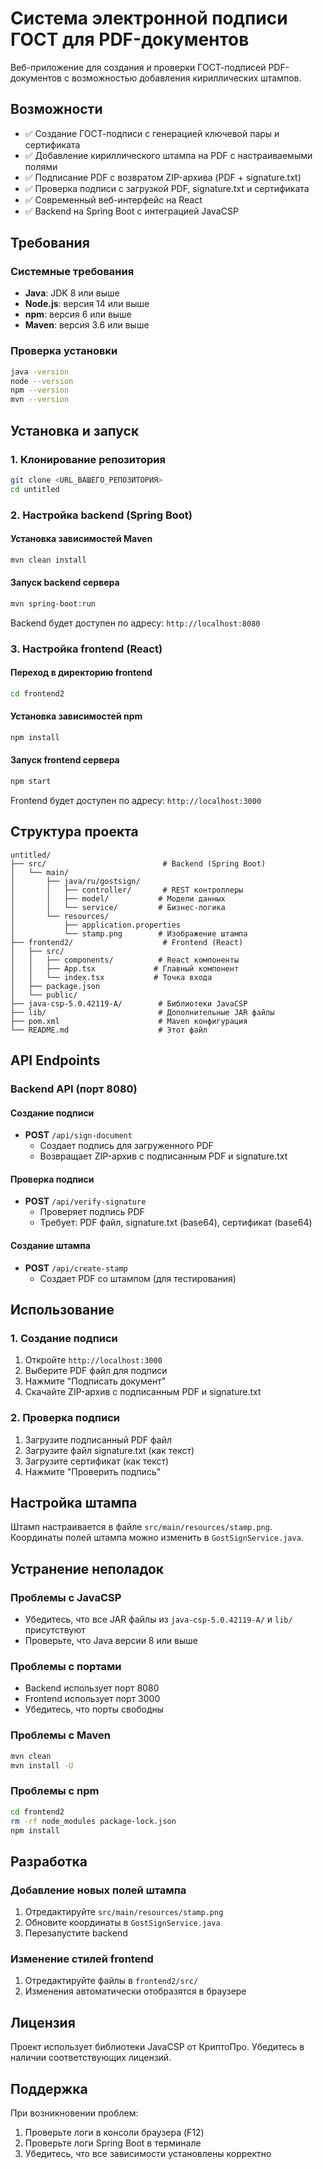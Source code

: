 # Система электронной подписи ГОСТ для PDF-документов

Веб-приложение для создания и проверки ГОСТ-подписей PDF-документов с возможностью добавления кириллических штампов.

## Возможности

- ✅ Создание ГОСТ-подписи с генерацией ключевой пары и сертификата
- ✅ Добавление кириллического штампа на PDF с настраиваемыми полями
- ✅ Подписание PDF с возвратом ZIP-архива (PDF + signature.txt)
- ✅ Проверка подписи с загрузкой PDF, signature.txt и сертификата
- ✅ Современный веб-интерфейс на React
- ✅ Backend на Spring Boot с интеграцией JavaCSP

## Требования

### Системные требования
- **Java**: JDK 8 или выше
- **Node.js**: версия 14 или выше
- **npm**: версия 6 или выше
- **Maven**: версия 3.6 или выше

### Проверка установки
```bash
java -version
node --version
npm --version
mvn --version
```

## Установка и запуск

### 1. Клонирование репозитория
```bash
git clone <URL_ВАШЕГО_РЕПОЗИТОРИЯ>
cd untitled
```

### 2. Настройка backend (Spring Boot)

#### Установка зависимостей Maven
```bash
mvn clean install
```

#### Запуск backend сервера
```bash
mvn spring-boot:run
```

Backend будет доступен по адресу: `http://localhost:8080`

### 3. Настройка frontend (React)

#### Переход в директорию frontend
```bash
cd frontend2
```

#### Установка зависимостей npm
```bash
npm install
```

#### Запуск frontend сервера
```bash
npm start
```

Frontend будет доступен по адресу: `http://localhost:3000`

## Структура проекта

```
untitled/
├── src/                          # Backend (Spring Boot)
│   └── main/
│       ├── java/ru/gostsign/
│       │   ├── controller/       # REST контроллеры
│       │   ├── model/           # Модели данных
│       │   └── service/         # Бизнес-логика
│       └── resources/
│           ├── application.properties
│           └── stamp.png        # Изображение штампа
├── frontend2/                    # Frontend (React)
│   ├── src/
│   │   ├── components/          # React компоненты
│   │   ├── App.tsx             # Главный компонент
│   │   └── index.tsx           # Точка входа
│   ├── package.json
│   └── public/
├── java-csp-5.0.42119-A/        # Библиотеки JavaCSP
├── lib/                         # Дополнительные JAR файлы
├── pom.xml                      # Maven конфигурация
└── README.md                    # Этот файл
```

## API Endpoints

### Backend API (порт 8080)

#### Создание подписи
- **POST** `/api/sign-document`
  - Создает подпись для загруженного PDF
  - Возвращает ZIP-архив с подписанным PDF и signature.txt

#### Проверка подписи
- **POST** `/api/verify-signature`
  - Проверяет подпись PDF
  - Требует: PDF файл, signature.txt (base64), сертификат (base64)

#### Создание штампа
- **POST** `/api/create-stamp`
  - Создает PDF со штампом (для тестирования)

## Использование

### 1. Создание подписи
1. Откройте `http://localhost:3000`
2. Выберите PDF файл для подписи
3. Нажмите "Подписать документ"
4. Скачайте ZIP-архив с подписанным PDF и signature.txt

### 2. Проверка подписи
1. Загрузите подписанный PDF файл
2. Загрузите файл signature.txt (как текст)
3. Загрузите сертификат (как текст)
4. Нажмите "Проверить подпись"

## Настройка штампа

Штамп настраивается в файле `src/main/resources/stamp.png`. Координаты полей штампа можно изменить в `GostSignService.java`.

## Устранение неполадок

### Проблемы с JavaCSP
- Убедитесь, что все JAR файлы из `java-csp-5.0.42119-A/` и `lib/` присутствуют
- Проверьте, что Java версии 8 или выше

### Проблемы с портами
- Backend использует порт 8080
- Frontend использует порт 3000
- Убедитесь, что порты свободны

### Проблемы с Maven
```bash
mvn clean
mvn install -U
```

### Проблемы с npm
```bash
cd frontend2
rm -rf node_modules package-lock.json
npm install
```

## Разработка

### Добавление новых полей штампа
1. Отредактируйте `src/main/resources/stamp.png`
2. Обновите координаты в `GostSignService.java`
3. Перезапустите backend

### Изменение стилей frontend
1. Отредактируйте файлы в `frontend2/src/`
2. Изменения автоматически отобразятся в браузере

## Лицензия

Проект использует библиотеки JavaCSP от КриптоПро. Убедитесь в наличии соответствующих лицензий.

## Поддержка

При возникновении проблем:
1. Проверьте логи в консоли браузера (F12)
2. Проверьте логи Spring Boot в терминале
3. Убедитесь, что все зависимости установлены корректно 